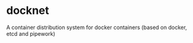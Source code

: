 docknet
=======

A container distribution system for docker containers (based on docker, etcd and pipework)
